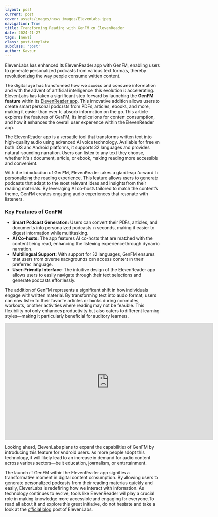 ```yaml
---
layout: post
current: post
cover: assets/images/news_images/ElevenLabs.jpeg
navigation: True
title: Transforming Reading with GenFM on ElevenReader
date: 2024-11-27
tags: [news]
class: post-template
subclass: 'post'
author: Kavour
---
```


<p> ElevenLabs has enhanced its ElevenReader app with GenFM, enabling users to generate personalized podcasts from various text formats, thereby revolutionizing the way people consume written content.</p>

<p>The digital age has transformed how we access and consume information, and with the advent of artificial intelligence, this evolution is accelerating. ElevenLabs has taken a significant step forward by launching the <strong>GenFM feature</strong> within its <a href='https://elevenlabs.io/text-reader'>ElevenReader app</a>. This innovative addition allows users to create smart personal podcasts from PDFs, articles, ebooks, and more, making it easier than ever to absorb information on the go. This article explores the features of GenFM, its implications for content consumption, and how it enhances the overall user experience within the ElevenReader app.</p>

<p>The ElevenReader app is a versatile tool that transforms written text into high-quality audio using advanced AI voice technology. Available for free on both iOS and Android platforms, it supports 32 languages and provides natural-sounding narration. Users can listen to any text they choose, whether it's a document, article, or ebook, making reading more accessible and convenient.</p>

<p>With the introduction of GenFM, ElevenReader takes a giant leap forward in personalizing the reading experience. This feature allows users to generate podcasts that adapt to the most relevant ideas and insights from their reading materials. By leveraging AI co-hosts tailored to match the content's theme, GenFM creates engaging audio experiences that resonate with listeners.</p>

<h3>Key Features of GenFM</h3>
<ul>
    <li><strong>Smart Podcast Generation:</strong> Users can convert their PDFs, articles, and documents into personalized podcasts in seconds, making it easier to digest information while multitasking.</li>
    <li><strong>AI Co-hosts:</strong> The app features AI co-hosts that are matched with the content being read, enhancing the listening experience through dynamic narration.</li>
    <li><strong>Multilingual Support:</strong> With support for 32 languages, GenFM ensures that users from diverse backgrounds can access content in their preferred language.</li>
    <li><strong>User-Friendly Interface:</strong> The intuitive design of the ElevenReader app allows users to easily navigate through their text selections and generate podcasts effortlessly.</li>
</ul>

<p>The addition of GenFM represents a significant shift in how individuals engage with written material. By transforming text into audio format, users can now listen to their favorite articles or books during commutes, workouts, or other activities where reading may not be feasible. This flexibility not only enhances productivity but also caters to different learning styles—making it particularly beneficial for auditory learners.</p>

<iframe width="675" height="379" src="https://www.youtube.com/embed/x6ub-9HhxGU" title="GenFM, Now Playing on ElevenReader: Smart Podcasts Produced by Generative AI" frameborder="0" allow="accelerometer; autoplay; clipboard-write; encrypted-media; gyroscope; picture-in-picture; web-share" referrerpolicy="strict-origin-when-cross-origin" allowfullscreen></iframe>

<p>Looking ahead, ElevenLabs plans to expand the capabilities of GenFM by introducing this feature for Android users. As more people adopt this technology, it will likely lead to an increase in demand for audio content across various sectors—be it education, journalism, or entertainment.</p>

<p>The launch of GenFM within the ElevenReader app signifies a transformative moment in digital content consumption. By allowing users to generate personalized podcasts from their reading materials quickly and easily, ElevenLabs is redefining how we interact with information. As technology continues to evolve, tools like ElevenReader will play a crucial role in making knowledge more accessible and engaging for everyone.To read all about it and explore this great initiative, do not hesitate and take a look at the <a href='https://elevenlabs.io/blog/genfm-on-elevenreader'>official blog</a> post of ElevenLabs.</p>
